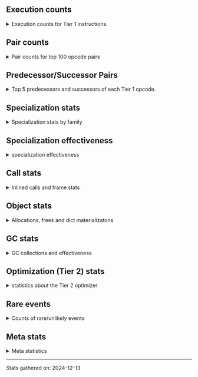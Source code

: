 ## Execution counts

<details>
<summary> Execution counts for Tier 1 instructions. </summary>


The "miss ratio" column shows the percentage of times the instruction
executed that it deoptimized. When this happens, the base unspecialized
instruction is not counted.

<table>
<thead>
<tr>
<th align="left">Name</th>
<th align="right">Base Count</th>
<th align="right">Head Count</th>
<th align="right">Change</th>
</tr>
</thead>
<tbody>
<tr>
<td align="left">POP_JUMP_IF_NONE</td>
<td align="right">2,190,140</td>
<td align="right">3,236,460</td>
<td align="right">47.8%</td>
</tr>
<tr>
<td align="left">CALL_ISINSTANCE</td>
<td align="right">3,670,260</td>
<td align="right">5,373,580</td>
<td align="right">46.4%</td>
</tr>
<tr>
<td align="left">LOAD_GLOBAL_BUILTIN</td>
<td align="right">3,670,560</td>
<td align="right">5,373,880</td>
<td align="right">46.4%</td>
</tr>
<tr>
<td align="left">JUMP_FORWARD</td>
<td align="right">1,334,580</td>
<td align="right">1,924,080</td>
<td align="right">44.2%</td>
</tr>
<tr>
<td align="left">POP_JUMP_IF_TRUE</td>
<td align="right">3,905,220</td>
<td align="right">5,608,460</td>
<td align="right">43.6%</td>
</tr>
<tr>
<td align="left">POP_JUMP_IF_NOT_NONE</td>
<td align="right">21,267,700</td>
<td align="right">25,465,620</td>
<td align="right">19.7%</td>
</tr>
<tr>
<td align="left">LOAD_GLOBAL_MODULE</td>
<td align="right">26,072,640</td>
<td align="right">29,887,960</td>
<td align="right">14.6%</td>
</tr>
<tr>
<td align="left">LOAD_CONST_IMMORTAL</td>
<td align="right">26,894,260</td>
<td align="right">30,593,320</td>
<td align="right">13.8%</td>
</tr>
<tr>
<td align="left">LOAD_FAST</td>
<td align="right">215,560,780</td>
<td align="right">244,493,860</td>
<td align="right">13.4%</td>
</tr>
<tr>
<td align="left">RESUME_CHECK</td>
<td align="right">39,620,220</td>
<td align="right">44,808,320</td>
<td align="right">13.1%</td>
</tr>
<tr>
<td align="left">STORE_ATTR_INSTANCE_VALUE</td>
<td align="right">48,516,180</td>
<td align="right">54,385,400</td>
<td align="right">12.1%</td>
</tr>
<tr>
<td align="left">GET_ITER</td>
<td align="right">558,780</td>
<td align="right">492,980</td>
<td align="right">-11.8%</td>
</tr>
<tr>
<td align="left">FOR_ITER_RANGE</td>
<td align="right">559,260</td>
<td align="right">493,460</td>
<td align="right">-11.8%</td>
</tr>
<tr>
<td align="left">STORE_SUBSCR_LIST_INT</td>
<td align="right">602,880</td>
<td align="right">542,120</td>
<td align="right">-10.1%</td>
</tr>
<tr>
<td align="left">STORE_FAST</td>
<td align="right">57,260,240</td>
<td align="right">62,410,180</td>
<td align="right">9.0%</td>
</tr>
<tr>
<td align="left">BINARY_OP_ADD_INT</td>
<td align="right">7,879,260</td>
<td align="right">8,575,440</td>
<td align="right">8.8%</td>
</tr>
<tr>
<td align="left">CALL_PY_EXACT_ARGS</td>
<td align="right">46,872,600</td>
<td align="right">50,936,360</td>
<td align="right">8.7%</td>
</tr>
<tr>
<td align="left">LOAD_ATTR_METHOD_WITH_VALUES</td>
<td align="right">47,137,440</td>
<td align="right">51,208,680</td>
<td align="right">8.6%</td>
</tr>
<tr>
<td align="left">SWAP</td>
<td align="right">8,836,380</td>
<td align="right">9,564,440</td>
<td align="right">8.2%</td>
</tr>
<tr>
<td align="left">LOAD_ATTR_INSTANCE_VALUE</td>
<td align="right">95,118,160</td>
<td align="right">102,417,760</td>
<td align="right">7.7%</td>
</tr>
<tr>
<td align="left">ENTER_EXECUTOR</td>
<td align="right">29,776,360</td>
<td align="right">27,605,480</td>
<td align="right">-7.3%</td>
</tr>
<tr>
<td align="left">POP_TOP</td>
<td align="right">12,245,780</td>
<td align="right">13,016,980</td>
<td align="right">6.3%</td>
</tr>
<tr>
<td align="left">BINARY_SUBSCR_LIST_INT</td>
<td align="right">8,944,460</td>
<td align="right">9,374,280</td>
<td align="right">4.8%</td>
</tr>
<tr>
<td align="left">COPY</td>
<td align="right">19,086,440</td>
<td align="right">19,981,380</td>
<td align="right">4.7%</td>
</tr>
<tr>
<td align="left">TO_BOOL_BOOL</td>
<td align="right">40,302,640</td>
<td align="right">42,174,000</td>
<td align="right">4.6%</td>
</tr>
<tr>
<td align="left">COMPARE_OP_INT</td>
<td align="right">13,800,680</td>
<td align="right">14,434,840</td>
<td align="right">4.6%</td>
</tr>
<tr>
<td align="left">LOAD_FAST_LOAD_FAST</td>
<td align="right">22,238,620</td>
<td align="right">23,184,680</td>
<td align="right">4.3%</td>
</tr>
<tr>
<td align="left">LOAD_SMALL_INT</td>
<td align="right">21,087,060</td>
<td align="right">21,651,640</td>
<td align="right">2.7%</td>
</tr>
<tr>
<td align="left">BINARY_OP_SUBTRACT_INT</td>
<td align="right">3,001,440</td>
<td align="right">2,940,680</td>
<td align="right">-2.0%</td>
</tr>
<tr>
<td align="left">POP_JUMP_IF_FALSE</td>
<td align="right">46,681,120</td>
<td align="right">47,483,520</td>
<td align="right">1.7%</td>
</tr>
<tr>
<td align="left">NOP</td>
<td align="right">2,288,940</td>
<td align="right">2,272,100</td>
<td align="right">-0.7%</td>
</tr>
<tr>
<td align="left">RETURN_VALUE</td>
<td align="right">82,416,100</td>
<td align="right">82,604,420</td>
<td align="right">0.2%</td>
</tr>
<tr>
<td align="left">JUMP_BACKWARD</td>
<td align="right">55,340</td>
<td align="right">55,260</td>
<td align="right">-0.1%</td>
</tr>
<tr>
<td align="left">UNARY_NOT</td>
<td align="right">3,517,040</td>
<td align="right">3,516,920</td>
<td align="right">-0.0%</td>
</tr>
<tr>
<td align="left">BINARY_OP</td>
<td align="right">6,001,080</td>
<td align="right">6,001,080</td>
<td align="right">0.0%</td>
</tr>
<tr>
<td align="left">LOAD_CONST</td>
<td align="right">1,200,360</td>
<td align="right">1,200,360</td>
<td align="right">0.0%</td>
</tr>
<tr>
<td align="left">EXIT_INIT_CHECK</td>
<td align="right">6,240</td>
<td align="right">6,240</td>
<td align="right">0.0%</td>
</tr>
<tr>
<td align="left">CALL_ALLOC_AND_ENTER_INIT</td>
<td align="right">6,240</td>
<td align="right">6,240</td>
<td align="right">0.0%</td>
</tr>
<tr>
<td align="left">BUILD_LIST</td>
<td align="right">1,920</td>
<td align="right">1,920</td>
<td align="right">0.0%</td>
</tr>
<tr>
<td align="left">LOAD_ATTR_CLASS</td>
<td align="right">1,440</td>
<td align="right">1,440</td>
<td align="right">0.0%</td>
</tr>
<tr>
<td align="left">EXTENDED_ARG</td>
<td align="right">720</td>
<td align="right">720</td>
<td align="right">0.0%</td>
</tr>
<tr>
<td align="left">PUSH_NULL</td>
<td align="right">600</td>
<td align="right">600</td>
<td align="right">0.0%</td>
</tr>
<tr>
<td align="left">CALL_NON_PY_GENERAL</td>
<td align="right">540</td>
<td align="right">540</td>
<td align="right">0.0%</td>
</tr>
<tr>
<td align="left">CALL_BUILTIN_CLASS</td>
<td align="right">300</td>
<td align="right">300</td>
<td align="right">0.0%</td>
</tr>
<tr>
<td align="left">LOAD_ATTR</td>
<td align="right">280</td>
<td align="right">280</td>
<td align="right">0.0%</td>
</tr>
<tr>
<td align="left">CALL</td>
<td align="right">260</td>
<td align="right">260</td>
<td align="right">0.0%</td>
</tr>
<tr>
<td align="left">INTERPRETER_EXIT</td>
<td align="right">240</td>
<td align="right">240</td>
<td align="right">0.0%</td>
</tr>
<tr>
<td align="left">LOAD_ATTR_MODULE</td>
<td align="right">180</td>
<td align="right">180</td>
<td align="right">0.0%</td>
</tr>
<tr>
<td align="left">BUILD_TUPLE</td>
<td align="right">120</td>
<td align="right">120</td>
<td align="right">0.0%</td>
</tr>
<tr>
<td align="left">LOAD_ATTR_METHOD_NO_DICT</td>
<td align="right">120</td>
<td align="right">120</td>
<td align="right">0.0%</td>
</tr>
<tr>
<td align="left">TO_BOOL</td>
<td align="right">100</td>
<td align="right">100</td>
<td align="right">0.0%</td>
</tr>
<tr>
<td align="left">LOAD_GLOBAL</td>
<td align="right">100</td>
<td align="right">100</td>
<td align="right">0.0%</td>
</tr>
<tr>
<td align="left">MAKE_FUNCTION</td>
<td align="right">60</td>
<td align="right">60</td>
<td align="right">0.0%</td>
</tr>
<tr>
<td align="left">CALL_FUNCTION_EX</td>
<td align="right">60</td>
<td align="right">60</td>
<td align="right">0.0%</td>
</tr>
<tr>
<td align="left">COPY_FREE_VARS</td>
<td align="right">60</td>
<td align="right">60</td>
<td align="right">0.0%</td>
</tr>
<tr>
<td align="left">FOR_ITER</td>
<td align="right">60</td>
<td align="right">60</td>
<td align="right">0.0%</td>
</tr>
<tr>
<td align="left">IS_OP</td>
<td align="right">60</td>
<td align="right">60</td>
<td align="right">0.0%</td>
</tr>
<tr>
<td align="left">LOAD_DEREF</td>
<td align="right">60</td>
<td align="right">60</td>
<td align="right">0.0%</td>
</tr>
<tr>
<td align="left">MAKE_CELL</td>
<td align="right">60</td>
<td align="right">60</td>
<td align="right">0.0%</td>
</tr>
<tr>
<td align="left">SET_FUNCTION_ATTRIBUTE</td>
<td align="right">60</td>
<td align="right">60</td>
<td align="right">0.0%</td>
</tr>
<tr>
<td align="left">STORE_DEREF</td>
<td align="right">60</td>
<td align="right">60</td>
<td align="right">0.0%</td>
</tr>
<tr>
<td align="left">STORE_FAST_STORE_FAST</td>
<td align="right">60</td>
<td align="right">60</td>
<td align="right">0.0%</td>
</tr>
<tr>
<td align="left">BINARY_OP_SUBTRACT_FLOAT</td>
<td align="right">60</td>
<td align="right">60</td>
<td align="right">0.0%</td>
</tr>
<tr>
<td align="left">BINARY_SUBSCR_TUPLE_INT</td>
<td align="right">60</td>
<td align="right">60</td>
<td align="right">0.0%</td>
</tr>
<tr>
<td align="left">CALL_METHOD_DESCRIPTOR_NOARGS</td>
<td align="right">60</td>
<td align="right">60</td>
<td align="right">0.0%</td>
</tr>
<tr>
<td align="left">CALL_METHOD_DESCRIPTOR_O</td>
<td align="right">60</td>
<td align="right">60</td>
<td align="right">0.0%</td>
</tr>
<tr>
<td align="left">CALL_PY_GENERAL</td>
<td align="right">60</td>
<td align="right">60</td>
<td align="right">0.0%</td>
</tr>
<tr>
<td align="left">UNPACK_SEQUENCE_TWO_TUPLE</td>
<td align="right">60</td>
<td align="right">60</td>
<td align="right">0.0%</td>
</tr>
<tr>
<td align="left">BINARY_SUBSCR</td>
<td align="right">20</td>
<td align="right">20</td>
<td align="right">0.0%</td>
</tr>
<tr>
<td align="left">COMPARE_OP</td>
<td align="right">20</td>
<td align="right">20</td>
<td align="right">0.0%</td>
</tr>
<tr>
<td align="left">UNPACK_SEQUENCE</td>
<td align="right">20</td>
<td align="right">20</td>
<td align="right">0.0%</td>
</tr>
</tbody>
</table>


</details>

## Pair counts

<details>
<summary> Pair counts for top 100 opcode pairs </summary>


Pairs of specialized operations that deoptimize and are then followed by
the corresponding unspecialized instruction are not counted as pairs.

Not included in comparative output.


</details>

## Predecessor/Successor Pairs

<details>
<summary> Top 5 predecessors and successors of each Tier 1 opcode. </summary>


This does not include the unspecialized instructions that occur after a
specialized instruction deoptimizes.

Not included in comparative output.


</details>

## Specialization stats

<details>
<summary> Specialization stats by family </summary>

### BINARY_OP

<details>
<summary> specialization stats for BINARY_OP family </summary>

<table>
<thead>
<tr>
<th align="left">Kind</th>
<th align="right">Base Count</th>
<th align="right">Base Ratio</th>
<th align="right">Head Count</th>
<th align="right">Head Ratio</th>
<th align="right">Change</th>
</tr>
</thead>
<tbody>
<tr>
<td align="left">
deferred
<details>
<summary>ⓘ</summary>

Lists the number of "deferred" (i.e. not specialized) instructions executed.
</details>
</td>
<td align="right">5,999,520</td>
<td align="right">23.9%</td>
<td align="right">5,999,520</td>
<td align="right">23.9%</td>
<td align="right">0.0%</td>
</tr>
<tr>
<td align="left">
hit
<details>
<summary>ⓘ</summary>

Specialized instructions that complete.
</details>
</td>
<td align="right">19,144,140</td>
<td align="right">76.1%</td>
<td align="right">19,144,140</td>
<td align="right">76.1%</td>
<td align="right">0.0%</td>
</tr>
</tbody>
</table>

<table>
<thead>
<tr>
<th align="left">Success</th>
<th align="right">Base Count</th>
<th align="right">Base Ratio</th>
<th align="right">Head Count</th>
<th align="right">Head Ratio</th>
<th align="right">Change</th>
</tr>
</thead>
<tbody>
<tr>
<td align="left">Success</td>
<td align="right">20</td>
<td align="right">1.3%</td>
<td align="right">20</td>
<td align="right">1.3%</td>
<td align="right">0.0%</td>
</tr>
<tr>
<td align="left">Failure</td>
<td align="right">1,540</td>
<td align="right">98.7%</td>
<td align="right">1,540</td>
<td align="right">98.7%</td>
<td align="right">0.0%</td>
</tr>
</tbody>
</table>

<table>
<thead>
<tr>
<th align="left">Failure kind</th>
<th align="right">Base Count</th>
<th align="right">Base Ratio</th>
<th align="right">Head Count</th>
<th align="right">Head Ratio</th>
<th align="right">Change</th>
</tr>
</thead>
<tbody>
<tr>
<td align="left">and int</td>
<td align="right">600</td>
<td align="right">39.0%</td>
<td align="right">600</td>
<td align="right">39.0%</td>
<td align="right">0.0%</td>
</tr>
<tr>
<td align="left">floor divide</td>
<td align="right">600</td>
<td align="right">39.0%</td>
<td align="right">600</td>
<td align="right">39.0%</td>
<td align="right">0.0%</td>
</tr>
<tr>
<td align="left">xor</td>
<td align="right">300</td>
<td align="right">19.5%</td>
<td align="right">300</td>
<td align="right">19.5%</td>
<td align="right">0.0%</td>
</tr>
<tr>
<td align="left">multiply different types</td>
<td align="right">40</td>
<td align="right">2.6%</td>
<td align="right">40</td>
<td align="right">2.6%</td>
<td align="right">0.0%</td>
</tr>
</tbody>
</table>


</details>

### BINARY_SUBSCR

<details>
<summary> specialization stats for BINARY_SUBSCR family </summary>

<table>
<thead>
<tr>
<th align="left">Kind</th>
<th align="right">Base Count</th>
<th align="right">Base Ratio</th>
<th align="right">Head Count</th>
<th align="right">Head Ratio</th>
<th align="right">Change</th>
</tr>
</thead>
<tbody>
<tr>
<td align="left">
hit
<details>
<summary>ⓘ</summary>

Specialized instructions that complete.
</details>
</td>
<td align="right">10,210,860</td>
<td align="right">100.0%</td>
<td align="right">10,210,860</td>
<td align="right">100.0%</td>
<td align="right">0.0%</td>
</tr>
</tbody>
</table>

<table>
<thead>
<tr>
<th align="left">Success</th>
<th align="right">Base Count</th>
<th align="right">Base Ratio</th>
<th align="right">Head Count</th>
<th align="right">Head Ratio</th>
<th align="right">Change</th>
</tr>
</thead>
<tbody>
<tr>
<td align="left">Success</td>
<td align="right">20</td>
<td align="right">100.0%</td>
<td align="right">20</td>
<td align="right">100.0%</td>
<td align="right">0.0%</td>
</tr>
<tr>
<td align="left">Failure</td>
<td align="right">0</td>
<td align="right">0.0%</td>
<td align="right">0</td>
<td align="right">0.0%</td>
<td align="right"></td>
</tr>
</tbody>
</table>


</details>

### CALL

<details>
<summary> specialization stats for CALL family </summary>

<table>
<thead>
<tr>
<th align="left">Kind</th>
<th align="right">Base Count</th>
<th align="right">Base Ratio</th>
<th align="right">Head Count</th>
<th align="right">Head Ratio</th>
<th align="right">Change</th>
</tr>
</thead>
<tbody>
<tr>
<td align="left">
miss
<details>
<summary>ⓘ</summary>

Specialized instructions that deopt.
</details>
</td>
<td align="right">7,506,460</td>
<td align="right">5.7%</td>
<td align="right">7,790,480</td>
<td align="right">5.9%</td>
<td align="right">3.8%</td>
</tr>
<tr>
<td align="left">
hit
<details>
<summary>ⓘ</summary>

Specialized instructions that complete.
</details>
</td>
<td align="right">123,951,820</td>
<td align="right">94.3%</td>
<td align="right">123,673,160</td>
<td align="right">94.1%</td>
<td align="right">-0.2%</td>
</tr>
</tbody>
</table>

<table>
<thead>
<tr>
<th align="left">Success</th>
<th align="right">Base Count</th>
<th align="right">Base Ratio</th>
<th align="right">Head Count</th>
<th align="right">Head Ratio</th>
<th align="right">Change</th>
</tr>
</thead>
<tbody>
<tr>
<td align="left">Success</td>
<td align="right">141,880</td>
<td align="right">100.0%</td>
<td align="right">147,240</td>
<td align="right">100.0%</td>
<td align="right">3.8%</td>
</tr>
<tr>
<td align="left">Failure</td>
<td align="right">0</td>
<td align="right">0.0%</td>
<td align="right">0</td>
<td align="right">0.0%</td>
<td align="right"></td>
</tr>
</tbody>
</table>


</details>

### COMPARE_OP

<details>
<summary> specialization stats for COMPARE_OP family </summary>

<table>
<thead>
<tr>
<th align="left">Kind</th>
<th align="right">Base Count</th>
<th align="right">Base Ratio</th>
<th align="right">Head Count</th>
<th align="right">Head Ratio</th>
<th align="right">Change</th>
</tr>
</thead>
<tbody>
<tr>
<td align="left">
hit
<details>
<summary>ⓘ</summary>

Specialized instructions that complete.
</details>
</td>
<td align="right">21,199,500</td>
<td align="right">100.0%</td>
<td align="right">21,199,500</td>
<td align="right">100.0%</td>
<td align="right">0.0%</td>
</tr>
</tbody>
</table>

<table>
<thead>
<tr>
<th align="left">Success</th>
<th align="right">Base Count</th>
<th align="right">Base Ratio</th>
<th align="right">Head Count</th>
<th align="right">Head Ratio</th>
<th align="right">Change</th>
</tr>
</thead>
<tbody>
<tr>
<td align="left">Success</td>
<td align="right">20</td>
<td align="right">100.0%</td>
<td align="right">20</td>
<td align="right">100.0%</td>
<td align="right">0.0%</td>
</tr>
<tr>
<td align="left">Failure</td>
<td align="right">0</td>
<td align="right">0.0%</td>
<td align="right">0</td>
<td align="right">0.0%</td>
<td align="right"></td>
</tr>
</tbody>
</table>


</details>

### FOR_ITER

<details>
<summary> specialization stats for FOR_ITER family </summary>

<table>
<thead>
<tr>
<th align="left">Kind</th>
<th align="right">Base Count</th>
<th align="right">Base Ratio</th>
<th align="right">Head Count</th>
<th align="right">Head Ratio</th>
<th align="right">Change</th>
</tr>
</thead>
<tbody>
<tr>
<td align="left">
hit
<details>
<summary>ⓘ</summary>

Specialized instructions that complete.
</details>
</td>
<td align="right">559,260</td>
<td align="right">100.0%</td>
<td align="right">493,460</td>
<td align="right">100.0%</td>
<td align="right">-11.8%</td>
</tr>
<tr>
<td align="left">
deferred
<details>
<summary>ⓘ</summary>

Lists the number of "deferred" (i.e. not specialized) instructions executed.
</details>
</td>
<td align="right">60</td>
<td align="right">0.0%</td>
<td align="right">60</td>
<td align="right">0.0%</td>
<td align="right">0.0%</td>
</tr>
</tbody>
</table>


</details>

### LOAD_ATTR

<details>
<summary> specialization stats for LOAD_ATTR family </summary>

<table>
<thead>
<tr>
<th align="left">Kind</th>
<th align="right">Base Count</th>
<th align="right">Base Ratio</th>
<th align="right">Head Count</th>
<th align="right">Head Ratio</th>
<th align="right">Change</th>
</tr>
</thead>
<tbody>
<tr>
<td align="left">
miss
<details>
<summary>ⓘ</summary>

Specialized instructions that deopt.
</details>
</td>
<td align="right">43,631,060</td>
<td align="right">12.4%</td>
<td align="right">45,663,820</td>
<td align="right">13.1%</td>
<td align="right">4.7%</td>
</tr>
<tr>
<td align="left">
hit
<details>
<summary>ⓘ</summary>

Specialized instructions that complete.
</details>
</td>
<td align="right">308,175,140</td>
<td align="right">87.6%</td>
<td align="right">302,175,280</td>
<td align="right">86.9%</td>
<td align="right">-1.9%</td>
</tr>
<tr>
<td align="left">
deferred
<details>
<summary>ⓘ</summary>

Lists the number of "deferred" (i.e. not specialized) instructions executed.
</details>
</td>
<td align="right">60</td>
<td align="right">0.0%</td>
<td align="right">60</td>
<td align="right">0.0%</td>
<td align="right">0.0%</td>
</tr>
</tbody>
</table>

<table>
<thead>
<tr>
<th align="left">Success</th>
<th align="right">Base Count</th>
<th align="right">Base Ratio</th>
<th align="right">Head Count</th>
<th align="right">Head Ratio</th>
<th align="right">Change</th>
</tr>
</thead>
<tbody>
<tr>
<td align="left">Success</td>
<td align="right">823,440</td>
<td align="right">100.0%</td>
<td align="right">861,780</td>
<td align="right">100.0%</td>
<td align="right">4.7%</td>
</tr>
<tr>
<td align="left">Failure</td>
<td align="right">20</td>
<td align="right">0.0%</td>
<td align="right">20</td>
<td align="right">0.0%</td>
<td align="right">0.0%</td>
</tr>
</tbody>
</table>


</details>

### LOAD_GLOBAL

<details>
<summary> specialization stats for LOAD_GLOBAL family </summary>

<table>
<thead>
<tr>
<th align="left">Kind</th>
<th align="right">Base Count</th>
<th align="right">Base Ratio</th>
<th align="right">Head Count</th>
<th align="right">Head Ratio</th>
<th align="right">Change</th>
</tr>
</thead>
<tbody>
<tr>
<td align="left">
hit
<details>
<summary>ⓘ</summary>

Specialized instructions that complete.
</details>
</td>
<td align="right">29,743,200</td>
<td align="right">100.0%</td>
<td align="right">35,261,840</td>
<td align="right">100.0%</td>
<td align="right">18.6%</td>
</tr>
</tbody>
</table>

<table>
<thead>
<tr>
<th align="left">Success</th>
<th align="right">Base Count</th>
<th align="right">Base Ratio</th>
<th align="right">Head Count</th>
<th align="right">Head Ratio</th>
<th align="right">Change</th>
</tr>
</thead>
<tbody>
<tr>
<td align="left">Success</td>
<td align="right">100</td>
<td align="right">100.0%</td>
<td align="right">100</td>
<td align="right">100.0%</td>
<td align="right">0.0%</td>
</tr>
<tr>
<td align="left">Failure</td>
<td align="right">0</td>
<td align="right">0.0%</td>
<td align="right">0</td>
<td align="right">0.0%</td>
<td align="right"></td>
</tr>
</tbody>
</table>


</details>

### STORE_ATTR

<details>
<summary> specialization stats for STORE_ATTR family </summary>

<table>
<thead>
<tr>
<th align="left">Kind</th>
<th align="right">Base Count</th>
<th align="right">Base Ratio</th>
<th align="right">Head Count</th>
<th align="right">Head Ratio</th>
<th align="right">Change</th>
</tr>
</thead>
<tbody>
<tr>
<td align="left">
miss
<details>
<summary>ⓘ</summary>

Specialized instructions that deopt.
</details>
</td>
<td align="right">3,777,120</td>
<td align="right">4.2%</td>
<td align="right">4,623,620</td>
<td align="right">5.2%</td>
<td align="right">22.4%</td>
</tr>
<tr>
<td align="left">
hit
<details>
<summary>ⓘ</summary>

Specialized instructions that complete.
</details>
</td>
<td align="right">85,470,300</td>
<td align="right">95.8%</td>
<td align="right">84,639,740</td>
<td align="right">94.8%</td>
<td align="right">-1.0%</td>
</tr>
</tbody>
</table>

<table>
<thead>
<tr>
<th align="left">Success</th>
<th align="right">Base Count</th>
<th align="right">Base Ratio</th>
<th align="right">Head Count</th>
<th align="right">Head Ratio</th>
<th align="right">Change</th>
</tr>
</thead>
<tbody>
<tr>
<td align="left">Success</td>
<td align="right">71,340</td>
<td align="right">100.0%</td>
<td align="right">87,280</td>
<td align="right">100.0%</td>
<td align="right">22.3%</td>
</tr>
<tr>
<td align="left">Failure</td>
<td align="right">0</td>
<td align="right">0.0%</td>
<td align="right">0</td>
<td align="right">0.0%</td>
<td align="right"></td>
</tr>
</tbody>
</table>


</details>

### STORE_SUBSCR

<details>
<summary> specialization stats for STORE_SUBSCR family </summary>

<table>
<thead>
<tr>
<th align="left">Kind</th>
<th align="right">Base Count</th>
<th align="right">Base Ratio</th>
<th align="right">Head Count</th>
<th align="right">Head Ratio</th>
<th align="right">Change</th>
</tr>
</thead>
<tbody>
<tr>
<td align="left">
hit
<details>
<summary>ⓘ</summary>

Specialized instructions that complete.
</details>
</td>
<td align="right">2,235,360</td>
<td align="right">100.0%</td>
<td align="right">2,235,360</td>
<td align="right">100.0%</td>
<td align="right">0.0%</td>
</tr>
</tbody>
</table>


</details>

### TO_BOOL

<details>
<summary> specialization stats for TO_BOOL family </summary>

<table>
<thead>
<tr>
<th align="left">Kind</th>
<th align="right">Base Count</th>
<th align="right">Base Ratio</th>
<th align="right">Head Count</th>
<th align="right">Head Ratio</th>
<th align="right">Change</th>
</tr>
</thead>
<tbody>
<tr>
<td align="left">
hit
<details>
<summary>ⓘ</summary>

Specialized instructions that complete.
</details>
</td>
<td align="right">159,574,740</td>
<td align="right">100.0%</td>
<td align="right">159,967,380</td>
<td align="right">100.0%</td>
<td align="right">0.2%</td>
</tr>
<tr>
<td align="left">
deferred
<details>
<summary>ⓘ</summary>

Lists the number of "deferred" (i.e. not specialized) instructions executed.
</details>
</td>
<td align="right">60</td>
<td align="right">0.0%</td>
<td align="right">60</td>
<td align="right">0.0%</td>
<td align="right">0.0%</td>
</tr>
</tbody>
</table>

<table>
<thead>
<tr>
<th align="left">Success</th>
<th align="right">Base Count</th>
<th align="right">Base Ratio</th>
<th align="right">Head Count</th>
<th align="right">Head Ratio</th>
<th align="right">Change</th>
</tr>
</thead>
<tbody>
<tr>
<td align="left">Success</td>
<td align="right">20</td>
<td align="right">50.0%</td>
<td align="right">20</td>
<td align="right">50.0%</td>
<td align="right">0.0%</td>
</tr>
<tr>
<td align="left">Failure</td>
<td align="right">20</td>
<td align="right">50.0%</td>
<td align="right">20</td>
<td align="right">50.0%</td>
<td align="right">0.0%</td>
</tr>
</tbody>
</table>

<table>
<thead>
<tr>
<th align="left">Failure kind</th>
<th align="right">Base Count</th>
<th align="right">Base Ratio</th>
<th align="right">Head Count</th>
<th align="right">Head Ratio</th>
<th align="right">Change</th>
</tr>
</thead>
<tbody>
<tr>
<td align="left">sequence</td>
<td align="right">20</td>
<td align="right">100.0%</td>
<td align="right">20</td>
<td align="right">100.0%</td>
<td align="right">0.0%</td>
</tr>
</tbody>
</table>


</details>

### UNPACK_SEQUENCE

<details>
<summary> specialization stats for UNPACK_SEQUENCE family </summary>

<table>
<thead>
<tr>
<th align="left">Kind</th>
<th align="right">Base Count</th>
<th align="right">Base Ratio</th>
<th align="right">Head Count</th>
<th align="right">Head Ratio</th>
<th align="right">Change</th>
</tr>
</thead>
<tbody>
<tr>
<td align="left">
hit
<details>
<summary>ⓘ</summary>

Specialized instructions that complete.
</details>
</td>
<td align="right">60</td>
<td align="right">75.0%</td>
<td align="right">60</td>
<td align="right">75.0%</td>
<td align="right">0.0%</td>
</tr>
</tbody>
</table>

<table>
<thead>
<tr>
<th align="left">Success</th>
<th align="right">Base Count</th>
<th align="right">Base Ratio</th>
<th align="right">Head Count</th>
<th align="right">Head Ratio</th>
<th align="right">Change</th>
</tr>
</thead>
<tbody>
<tr>
<td align="left">Success</td>
<td align="right">20</td>
<td align="right">100.0%</td>
<td align="right">20</td>
<td align="right">100.0%</td>
<td align="right">0.0%</td>
</tr>
<tr>
<td align="left">Failure</td>
<td align="right">0</td>
<td align="right">0.0%</td>
<td align="right">0</td>
<td align="right">0.0%</td>
<td align="right"></td>
</tr>
</tbody>
</table>


</details>


</details>

## Specialization effectiveness

<details>
<summary> specialization effectiveness </summary>


All entries are execution counts. Should add up to the total number of
Tier 1 instructions executed.

<table>
<thead>
<tr>
<th align="left">Instructions</th>
<th align="right">Base Count</th>
<th align="right">Base Ratio</th>
<th align="right">Head Count</th>
<th align="right">Head Ratio</th>
<th align="right">Change</th>
</tr>
</thead>
<tbody>
<tr>
<td align="left">
Specialized hits
<details>
<summary>ⓘ</summary>

Specialized instructions, e.g. `LOAD_ATTR_MODULE` that complete.
</details>
</td>
<td align="right">357,756,800</td>
<td align="right">36.9%</td>
<td align="right">395,450,740</td>
<td align="right">37.5%</td>
<td align="right">10.5%</td>
</tr>
<tr>
<td align="left">
Basic
<details>
<summary>ⓘ</summary>

Instructions that are not and cannot be specialized, e.g. `LOAD_FAST`.
</details>
</td>
<td align="right">551,517,360</td>
<td align="right">56.8%</td>
<td align="right">595,779,200</td>
<td align="right">56.5%</td>
<td align="right">8.0%</td>
</tr>
<tr>
<td align="left">
Specialized misses
<details>
<summary>ⓘ</summary>

Specialized instructions, e.g. `LOAD_ATTR_MODULE` that deopt.
</details>
</td>
<td align="right">54,915,320</td>
<td align="right">5.7%</td>
<td align="right">58,078,520</td>
<td align="right">5.5%</td>
<td align="right">5.8%</td>
</tr>
<tr>
<td align="left">
Not specialized
<details>
<summary>ⓘ</summary>

Instructions that could be specialized but aren't, e.g. `LOAD_ATTR`, `BINARY_SLICE`.
</details>
</td>
<td align="right">6,001,940</td>
<td align="right">0.6%</td>
<td align="right">6,001,940</td>
<td align="right">0.6%</td>
<td align="right">0.0%</td>
</tr>
</tbody>
</table>

### Deferred by instruction

<details>
<summary> Breakdown of deferred (not specialized) instruction counts by family </summary>

<table>
<thead>
<tr>
<th align="left">Name</th>
<th align="right">Base Count</th>
<th align="right">Base Ratio</th>
<th align="right">Head Count</th>
<th align="right">Head Ratio</th>
<th align="right">Change</th>
</tr>
</thead>
<tbody>
<tr>
<td align="left">BINARY_OP</td>
<td align="right">5,999,520</td>
<td align="right">100.0%</td>
<td align="right">5,999,520</td>
<td align="right">100.0%</td>
<td align="right">0.0%</td>
</tr>
<tr>
<td align="left">TO_BOOL</td>
<td align="right">60</td>
<td align="right">0.0%</td>
<td align="right">60</td>
<td align="right">0.0%</td>
<td align="right">0.0%</td>
</tr>
<tr>
<td align="left">FOR_ITER</td>
<td align="right">60</td>
<td align="right">0.0%</td>
<td align="right">60</td>
<td align="right">0.0%</td>
<td align="right">0.0%</td>
</tr>
<tr>
<td align="left">LOAD_ATTR</td>
<td align="right">60</td>
<td align="right">0.0%</td>
<td align="right">60</td>
<td align="right">0.0%</td>
<td align="right">0.0%</td>
</tr>
<tr>
<td align="left">BINARY_SLICE</td>
<td align="right">0</td>
<td align="right">0.0%</td>
<td align="right">0</td>
<td align="right">0.0%</td>
<td align="right"></td>
</tr>
<tr>
<td align="left">STORE_SLICE</td>
<td align="right">0</td>
<td align="right">0.0%</td>
<td align="right">0</td>
<td align="right">0.0%</td>
<td align="right"></td>
</tr>
<tr>
<td align="left">CACHE</td>
<td align="right">0</td>
<td align="right">0.0%</td>
<td align="right">0</td>
<td align="right">0.0%</td>
<td align="right"></td>
</tr>
<tr>
<td align="left">BINARY_SUBSCR</td>
<td align="right">0</td>
<td align="right">0.0%</td>
<td align="right">0</td>
<td align="right">0.0%</td>
<td align="right"></td>
</tr>
<tr>
<td align="left">EXIT_INIT_CHECK</td>
<td align="right">0</td>
<td align="right">0.0%</td>
<td align="right">0</td>
<td align="right">0.0%</td>
<td align="right"></td>
</tr>
<tr>
<td align="left">GET_ITER</td>
<td align="right">0</td>
<td align="right">0.0%</td>
<td align="right">0</td>
<td align="right">0.0%</td>
<td align="right"></td>
</tr>
</tbody>
</table>


</details>

### Misses by instruction

<details>
<summary> Breakdown of misses (specialized deopts) instruction counts by family </summary>

<table>
<thead>
<tr>
<th align="left">Name</th>
<th align="right">Base Count</th>
<th align="right">Base Ratio</th>
<th align="right">Head Count</th>
<th align="right">Head Ratio</th>
<th align="right">Change</th>
</tr>
</thead>
<tbody>
<tr>
<td align="left">STORE_ATTR_INSTANCE_VALUE</td>
<td align="right">3,777,120</td>
<td align="right">6.9%</td>
<td align="right">4,623,620</td>
<td align="right">8.0%</td>
<td align="right">22.4%</td>
</tr>
<tr>
<td align="left">RESUME</td>
<td align="right">680</td>
<td align="right">0.0%</td>
<td align="right">600</td>
<td align="right">0.0%</td>
<td align="right">-11.8%</td>
</tr>
<tr>
<td align="left">RESUME_CHECK</td>
<td align="right">680</td>
<td align="right">0.0%</td>
<td align="right">600</td>
<td align="right">0.0%</td>
<td align="right">-11.8%</td>
</tr>
<tr>
<td align="left">LOAD_ATTR_INSTANCE_VALUE</td>
<td align="right">21,994,100</td>
<td align="right">40.1%</td>
<td align="right">23,345,440</td>
<td align="right">40.2%</td>
<td align="right">6.1%</td>
</tr>
<tr>
<td align="left">CALL_PY_EXACT_ARGS</td>
<td align="right">7,506,460</td>
<td align="right">13.7%</td>
<td align="right">7,790,480</td>
<td align="right">13.4%</td>
<td align="right">3.8%</td>
</tr>
<tr>
<td align="left">LOAD_ATTR_METHOD_WITH_VALUES</td>
<td align="right">21,636,960</td>
<td align="right">39.4%</td>
<td align="right">22,318,380</td>
<td align="right">38.4%</td>
<td align="right">3.1%</td>
</tr>
<tr>
<td align="left">CACHE</td>
<td align="right">0</td>
<td align="right">0.0%</td>
<td align="right">0</td>
<td align="right">0.0%</td>
<td align="right"></td>
</tr>
<tr>
<td align="left">EXIT_INIT_CHECK</td>
<td align="right">0</td>
<td align="right">0.0%</td>
<td align="right">0</td>
<td align="right">0.0%</td>
<td align="right"></td>
</tr>
<tr>
<td align="left">GET_ITER</td>
<td align="right">0</td>
<td align="right">0.0%</td>
<td align="right">0</td>
<td align="right">0.0%</td>
<td align="right"></td>
</tr>
<tr>
<td align="left">INTERPRETER_EXIT</td>
<td align="right">0</td>
<td align="right">0.0%</td>
<td align="right">0</td>
<td align="right">0.0%</td>
<td align="right"></td>
</tr>
</tbody>
</table>


</details>


</details>

## Call stats

<details>
<summary> Inlined calls and frame stats </summary>


This shows what fraction of calls to Python functions are inlined (i.e.
not having a call at the C level) and for those that are not, where the
call comes from.  The various categories overlap.

Also includes the count of frame objects created.

<table>
<thead>
<tr>
<th align="left"></th>
<th align="right">Base Count</th>
<th align="right">Base Ratio</th>
<th align="right">Head Count</th>
<th align="right">Head Ratio</th>
<th align="right">Change</th>
</tr>
</thead>
<tbody>
<tr>
<td align="left">Calls to PyEval_EvalDefault</td>
<td align="right">300</td>
<td align="right">0.0%</td>
<td align="right">300</td>
<td align="right">0.0%</td>
<td align="right">0.0%</td>
</tr>
<tr>
<td align="left">Calls to Python functions inlined</td>
<td align="right">115,526,700</td>
<td align="right">100.0%</td>
<td align="right">115,526,700</td>
<td align="right">100.0%</td>
<td align="right">0.0%</td>
</tr>
<tr>
<td align="left">Calls via PyEval_EvalFrame (total)</td>
<td align="right">300</td>
<td align="right">0.0%</td>
<td align="right">300</td>
<td align="right">0.0%</td>
<td align="right">0.0%</td>
</tr>
<tr>
<td align="left">Calls via PyEval_EvalFrame (vector)</td>
<td align="right">300</td>
<td align="right">0.0%</td>
<td align="right">300</td>
<td align="right">0.0%</td>
<td align="right">0.0%</td>
</tr>
<tr>
<td align="left">Calls via PyEval_EvalFrame (generator)</td>
<td align="right">0</td>
<td align="right">0.0%</td>
<td align="right">0</td>
<td align="right">0.0%</td>
<td align="right"></td>
</tr>
<tr>
<td align="left">Calls via PyEval_EvalFrame (legacy)</td>
<td align="right">0</td>
<td align="right">0.0%</td>
<td align="right">0</td>
<td align="right">0.0%</td>
<td align="right"></td>
</tr>
<tr>
<td align="left">Calls via PyEval_EvalFrame (function vectorcall)</td>
<td align="right">300</td>
<td align="right">0.0%</td>
<td align="right">300</td>
<td align="right">0.0%</td>
<td align="right">0.0%</td>
</tr>
<tr>
<td align="left">Calls via PyEval_EvalFrame (build class)</td>
<td align="right">0</td>
<td align="right">0.0%</td>
<td align="right">0</td>
<td align="right">0.0%</td>
<td align="right"></td>
</tr>
<tr>
<td align="left">Calls via PyEval_EvalFrame (slot)</td>
<td align="right">0</td>
<td align="right">0.0%</td>
<td align="right">0</td>
<td align="right">0.0%</td>
<td align="right"></td>
</tr>
<tr>
<td align="left">Calls via PyEval_EvalFrame (function ex)</td>
<td align="right">0</td>
<td align="right">0.0%</td>
<td align="right">0</td>
<td align="right">0.0%</td>
<td align="right"></td>
</tr>
<tr>
<td align="left">Calls via PyEval_EvalFrame (api)</td>
<td align="right">0</td>
<td align="right">0.0%</td>
<td align="right">0</td>
<td align="right">0.0%</td>
<td align="right"></td>
</tr>
<tr>
<td align="left">Calls via PyEval_EvalFrame (method)</td>
<td align="right">0</td>
<td align="right">0.0%</td>
<td align="right">0</td>
<td align="right">0.0%</td>
<td align="right"></td>
</tr>
<tr>
<td align="left">Frame objects created</td>
<td align="right">0</td>
<td align="right">0.0%</td>
<td align="right">0</td>
<td align="right">0.0%</td>
<td align="right"></td>
</tr>
<tr>
<td align="left">Frames pushed</td>
<td align="right">115,533,240</td>
<td align="right">100.0%</td>
<td align="right">115,533,240</td>
<td align="right">100.0%</td>
<td align="right">0.0%</td>
</tr>
</tbody>
</table>


</details>

## Object stats

<details>
<summary> Allocations, frees and dict materializatons </summary>


Below, "allocations" means "allocations that are not from a freelist".
Total allocations = "Allocations from freelist" + "Allocations".

"Inline values" is the number of values arrays inlined into objects.

The cache hit/miss numbers are for the MRO cache, split into dunder and
other names.

<table>
<thead>
<tr>
<th align="left"></th>
<th align="right">Base Count</th>
<th align="right">Base Ratio</th>
<th align="right">Head Count</th>
<th align="right">Head Ratio</th>
<th align="right">Change</th>
</tr>
</thead>
<tbody>
<tr>
<td align="left">Method cache collisions</td>
<td align="right">1,887,332</td>
<td align="right"></td>
<td align="right">862,715</td>
<td align="right"></td>
<td align="right">-54.3%</td>
</tr>
<tr>
<td align="left">Method cache misses</td>
<td align="right">1,887,342</td>
<td align="right"></td>
<td align="right">862,723</td>
<td align="right"></td>
<td align="right">-54.3%</td>
</tr>
<tr>
<td align="left">Allocations over 4 kbytes</td>
<td align="right">80</td>
<td align="right">0.0%</td>
<td align="right">60</td>
<td align="right">0.0%</td>
<td align="right">-25.0%</td>
</tr>
<tr>
<td align="left">Method cache hits</td>
<td align="right">50,797,638</td>
<td align="right"></td>
<td align="right">58,706,957</td>
<td align="right"></td>
<td align="right">15.6%</td>
</tr>
<tr>
<td align="left">Interpreter mortal increfs</td>
<td align="right">410,783,140</td>
<td align="right">28.3%</td>
<td align="right">453,517,020</td>
<td align="right">31.2%</td>
<td align="right">10.4%</td>
</tr>
<tr>
<td align="left">Interpreter immortal increfs</td>
<td align="right">83,389,360</td>
<td align="right">5.7%</td>
<td align="right">89,549,820</td>
<td align="right">6.2%</td>
<td align="right">7.4%</td>
</tr>
<tr>
<td align="left">Mortal increfs</td>
<td align="right">706,553,542</td>
<td align="right">48.6%</td>
<td align="right">658,379,103</td>
<td align="right">45.2%</td>
<td align="right">-6.8%</td>
</tr>
<tr>
<td align="left">Mortal decrefs</td>
<td align="right">419,636,059</td>
<td align="right">29.1%</td>
<td align="right">391,651,684</td>
<td align="right">27.2%</td>
<td align="right">-6.7%</td>
</tr>
<tr>
<td align="left">Interpreter immortal decrefs</td>
<td align="right">127,802,420</td>
<td align="right">8.9%</td>
<td align="right">134,471,060</td>
<td align="right">9.3%</td>
<td align="right">5.2%</td>
</tr>
<tr>
<td align="left">Allocations to 4 kbytes</td>
<td align="right">420</td>
<td align="right">0.0%</td>
<td align="right">400</td>
<td align="right">0.0%</td>
<td align="right">-4.8%</td>
</tr>
<tr>
<td align="left">Interpreter mortal decrefs</td>
<td align="right">711,855,120</td>
<td align="right">49.3%</td>
<td align="right">734,398,940</td>
<td align="right">50.9%</td>
<td align="right">3.2%</td>
</tr>
<tr>
<td align="left">Immortal decrefs</td>
<td align="right">184,040,065</td>
<td align="right">12.8%</td>
<td align="right">181,249,982</td>
<td align="right">12.6%</td>
<td align="right">-1.5%</td>
</tr>
<tr>
<td align="left">Frees to freelist</td>
<td align="right">3,360</td>
<td align="right"></td>
<td align="right">3,320</td>
<td align="right"></td>
<td align="right">-1.2%</td>
</tr>
<tr>
<td align="left">Allocations from freelist</td>
<td align="right">3,820</td>
<td align="right">0.0%</td>
<td align="right">3,780</td>
<td align="right">0.0%</td>
<td align="right">-1.0%</td>
</tr>
<tr>
<td align="left">Immortal increfs</td>
<td align="right">252,398,262</td>
<td align="right">17.4%</td>
<td align="right">253,839,883</td>
<td align="right">17.4%</td>
<td align="right">0.6%</td>
</tr>
<tr>
<td align="left">Allocations to 512 bytes</td>
<td align="right">14,170,380</td>
<td align="right">100.0%</td>
<td align="right">14,170,400</td>
<td align="right">100.0%</td>
<td align="right">0.0%</td>
</tr>
<tr>
<td align="left">Allocations</td>
<td align="right">14,170,880</td>
<td align="right">100.0%</td>
<td align="right">14,170,860</td>
<td align="right">100.0%</td>
<td align="right">-0.0%</td>
</tr>
<tr>
<td align="left">Frees</td>
<td align="right">14,161,697</td>
<td align="right"></td>
<td align="right">14,161,701</td>
<td align="right"></td>
<td align="right">0.0%</td>
</tr>
<tr>
<td align="left">Inline values</td>
<td align="right">6,240</td>
<td align="right"></td>
<td align="right">6,240</td>
<td align="right"></td>
<td align="right">0.0%</td>
</tr>
<tr>
<td align="left">Materialize dict (on request)</td>
<td align="right">0</td>
<td align="right">0.0%</td>
<td align="right">0</td>
<td align="right">0.0%</td>
<td align="right"></td>
</tr>
<tr>
<td align="left">Materialize dict (new key)</td>
<td align="right">0</td>
<td align="right">0.0%</td>
<td align="right">0</td>
<td align="right">0.0%</td>
<td align="right"></td>
</tr>
<tr>
<td align="left">Materialize dict (too big)</td>
<td align="right">0</td>
<td align="right">0.0%</td>
<td align="right">0</td>
<td align="right">0.0%</td>
<td align="right"></td>
</tr>
<tr>
<td align="left">Materialize dict (str subclass)</td>
<td align="right">0</td>
<td align="right">0.0%</td>
<td align="right">0</td>
<td align="right">0.0%</td>
<td align="right"></td>
</tr>
<tr>
<td align="left">Method cache dunder hits</td>
<td align="right">0</td>
<td align="right"></td>
<td align="right">0</td>
<td align="right"></td>
<td align="right"></td>
</tr>
<tr>
<td align="left">Method cache dunder misses</td>
<td align="right">0</td>
<td align="right"></td>
<td align="right">0</td>
<td align="right"></td>
<td align="right"></td>
</tr>
</tbody>
</table>


</details>

## GC stats

<details>
<summary> GC collections and effectiveness </summary>


Collected/visits gives some measure of efficiency.

<table>
<thead>
<tr>
<th align="right">Generation</th>
<th align="right">Base Collections</th>
<th align="right">Base Objects collected</th>
<th align="right">Base Object visits</th>
<th align="right">Base Reachable from roots</th>
<th align="right">Base Not reachable from roots</th>
<th align="right">Head Collections</th>
<th align="right">Head Objects collected</th>
<th align="right">Head Object visits</th>
<th align="right">Head Reachable from roots</th>
<th align="right">Head Not reachable from roots</th>
</tr>
</thead>
<tbody>
<tr>
<td align="right">0</td>
<td align="right">0</td>
<td align="right">0</td>
<td align="right">0</td>
<td align="right">0</td>
<td align="right">0</td>
<td align="right">0</td>
<td align="right">0</td>
<td align="right">0</td>
<td align="right">0</td>
<td align="right">0</td>
</tr>
<tr>
<td align="right">1</td>
<td align="right">0</td>
<td align="right">0</td>
<td align="right">0</td>
<td align="right">0</td>
<td align="right">0</td>
<td align="right">0</td>
<td align="right">0</td>
<td align="right">0</td>
<td align="right">0</td>
<td align="right">0</td>
</tr>
<tr>
<td align="right">2</td>
<td align="right">0</td>
<td align="right">0</td>
<td align="right">0</td>
<td align="right">0</td>
<td align="right">0</td>
<td align="right">0</td>
<td align="right">0</td>
<td align="right">0</td>
<td align="right">0</td>
<td align="right">0</td>
</tr>
</tbody>
</table>


</details>

## Optimization (Tier 2) stats

<details>
<summary> statistics about the Tier 2 optimizer </summary>

<table>
<thead>
<tr>
<th align="left"></th>
<th align="right">Base Count</th>
<th align="right">Base Ratio</th>
<th align="right">Head Count</th>
<th align="right">Head Ratio</th>
<th align="right">Change</th>
</tr>
</thead>
<tbody>
<tr>
<td align="left">
Low confidence
<details>
<summary>ⓘ</summary>

A trace is abandoned because the likelihood of the jump to top being taken is too low.
</details>
</td>
<td align="right">160</td>
<td align="right">2.3%</td>
<td align="right">140</td>
<td align="right">2.1%</td>
<td align="right">-12.5%</td>
</tr>
<tr>
<td align="left">
Trace stack underflow
<details>
<summary>ⓘ</summary>

A potential trace is abandoned because it pops more frames than it pushes.
</details>
</td>
<td align="right">5,960</td>
<td align="right">84.2%</td>
<td align="right">5,360</td>
<td align="right">82.2%</td>
<td align="right">-10.1%</td>
</tr>
<tr>
<td align="left">
Trace too short
<details>
<summary>ⓘ</summary>

A potential trace is abandoned because it it too short.
</details>
</td>
<td align="right">4,980</td>
<td align="right">70.3%</td>
<td align="right">4,480</td>
<td align="right">68.7%</td>
<td align="right">-10.0%</td>
</tr>
<tr>
<td align="left">
Optimization attempts
<details>
<summary>ⓘ</summary>

The number of times a potential trace is identified.  Specifically, this occurs in the JUMP BACKWARD instruction when the counter reaches a threshold.
</details>
</td>
<td align="right">7,080</td>
<td align="right"></td>
<td align="right">6,520</td>
<td align="right"></td>
<td align="right">-7.9%</td>
</tr>
<tr>
<td align="left">
Uops executed
<details>
<summary>ⓘ</summary>

The total number of uops (micro-operations) that were executed
</details>
</td>
<td align="right">2,821,770,100</td>
<td align="right">2,496.7%</td>
<td align="right">2,666,373,460</td>
<td align="right">2,429.0%</td>
<td align="right">-5.5%</td>
</tr>
<tr>
<td align="left">
Traces executed
<details>
<summary>ⓘ</summary>

The number of traces that were executed
</details>
</td>
<td align="right">113,020,880</td>
<td align="right"></td>
<td align="right">109,774,240</td>
<td align="right"></td>
<td align="right">-2.9%</td>
</tr>
<tr>
<td align="left">
Traces created
<details>
<summary>ⓘ</summary>

The number of traces that were successfully created.
</details>
</td>
<td align="right">2,100</td>
<td align="right">29.7%</td>
<td align="right">2,040</td>
<td align="right">31.3%</td>
<td align="right">-2.9%</td>
</tr>
<tr>
<td align="left">
Trace stack overflow
<details>
<summary>ⓘ</summary>

A trace is truncated because it would require more than 5 stack frames.
</details>
</td>
<td align="right">0</td>
<td align="right">0.0%</td>
<td align="right">0</td>
<td align="right">0.0%</td>
<td align="right"></td>
</tr>
<tr>
<td align="left">
Trace too long
<details>
<summary>ⓘ</summary>

A trace is truncated because it is longer than the instruction buffer.
</details>
</td>
<td align="right">0</td>
<td align="right">0.0%</td>
<td align="right">0</td>
<td align="right">0.0%</td>
<td align="right"></td>
</tr>
<tr>
<td align="left">
Inner loop found
<details>
<summary>ⓘ</summary>

A trace is truncated because it has an inner loop
</details>
</td>
<td align="right">0</td>
<td align="right">0.0%</td>
<td align="right">0</td>
<td align="right">0.0%</td>
<td align="right"></td>
</tr>
<tr>
<td align="left">
Recursive call
<details>
<summary>ⓘ</summary>

A trace is truncated because it has a recursive call.
</details>
</td>
<td align="right">0</td>
<td align="right">0.0%</td>
<td align="right">0</td>
<td align="right">0.0%</td>
<td align="right"></td>
</tr>
<tr>
<td align="left">
Executors invalidated
<details>
<summary>ⓘ</summary>

The number of executors that were invalidated due to watched dictionary changes.
</details>
</td>
<td align="right">0</td>
<td align="right">0.0%</td>
<td align="right">0</td>
<td align="right">0.0%</td>
<td align="right"></td>
</tr>
</tbody>
</table>

<table>
<thead>
<tr>
<th align="left"></th>
<th align="right">Base Count</th>
<th align="right">Base Ratio</th>
<th align="right">Head Count</th>
<th align="right">Head Ratio</th>
<th align="right">Change</th>
</tr>
</thead>
<tbody>
<tr>
<td align="left">
Optimizer successes
<details>
<summary>ⓘ</summary>

The number of traces that were successfully optimized.
</details>
</td>
<td align="right">640</td>
<td align="right">30.5%</td>
<td align="right">620</td>
<td align="right">30.4%</td>
<td align="right">-3.1%</td>
</tr>
<tr>
<td align="left">
Optimizer attempts
<details>
<summary>ⓘ</summary>

The number of times the trace optimizer (_Py_uop_analyze_and_optimize) was run.
</details>
</td>
<td align="right">2,100</td>
<td align="right"></td>
<td align="right">2,040</td>
<td align="right"></td>
<td align="right">-2.9%</td>
</tr>
<tr>
<td align="left">
Optimizer no memory
<details>
<summary>ⓘ</summary>

The number of optimizations that failed due to no memory.
</details>
</td>
<td align="right">0</td>
<td align="right">0.0%</td>
<td align="right">0</td>
<td align="right">0.0%</td>
<td align="right"></td>
</tr>
<tr>
<td align="left">
Remove globals builtins changed
<details>
<summary>ⓘ</summary>

The builtins changed during optimization
</details>
</td>
<td align="right">0</td>
<td align="right">0.0%</td>
<td align="right">0</td>
<td align="right">0.0%</td>
<td align="right"></td>
</tr>
<tr>
<td align="left">
Remove globals incorrect keys
<details>
<summary>ⓘ</summary>

The keys in the globals dictionary aren't what was expected
</details>
</td>
<td align="right">0</td>
<td align="right">0.0%</td>
<td align="right">0</td>
<td align="right">0.0%</td>
<td align="right"></td>
</tr>
</tbody>
</table>

### Trace length histogram

<details>
<summary> trace length histogram </summary>

<table>
<thead>
<tr>
<th align="left">Range</th>
<th align="right">Base Count</th>
<th align="right">Base Ratio</th>
<th align="right">Head Count</th>
<th align="right">Head Ratio</th>
<th align="right">Change</th>
</tr>
</thead>
<tbody>
<tr>
<td align="left"><= 1</td>
<td align="right">0</td>
<td align="right">0.0%</td>
<td align="right">0</td>
<td align="right">0.0%</td>
<td align="right"></td>
</tr>
<tr>
<td align="left"><= 2</td>
<td align="right">0</td>
<td align="right">0.0%</td>
<td align="right">0</td>
<td align="right">0.0%</td>
<td align="right"></td>
</tr>
<tr>
<td align="left"><= 4</td>
<td align="right">0</td>
<td align="right">0.0%</td>
<td align="right">0</td>
<td align="right">0.0%</td>
<td align="right"></td>
</tr>
<tr>
<td align="left"><= 8</td>
<td align="right">100</td>
<td align="right">4.8%</td>
<td align="right">120</td>
<td align="right">5.9%</td>
<td align="right">20.0%</td>
</tr>
<tr>
<td align="left"><= 16</td>
<td align="right">40</td>
<td align="right">1.9%</td>
<td align="right">40</td>
<td align="right">2.0%</td>
<td align="right">0.0%</td>
</tr>
<tr>
<td align="left"><= 32</td>
<td align="right">40</td>
<td align="right">1.9%</td>
<td align="right">40</td>
<td align="right">2.0%</td>
<td align="right">0.0%</td>
</tr>
<tr>
<td align="left"><= 64</td>
<td align="right">100</td>
<td align="right">4.8%</td>
<td align="right">80</td>
<td align="right">3.9%</td>
<td align="right">-20.0%</td>
</tr>
<tr>
<td align="left"><= 128</td>
<td align="right">1,100</td>
<td align="right">52.4%</td>
<td align="right">1,120</td>
<td align="right">54.9%</td>
<td align="right">1.8%</td>
</tr>
<tr>
<td align="left"><= 256</td>
<td align="right">640</td>
<td align="right">30.5%</td>
<td align="right">540</td>
<td align="right">26.5%</td>
<td align="right">-15.6%</td>
</tr>
<tr>
<td align="left"><= 512</td>
<td align="right">80</td>
<td align="right">3.8%</td>
<td align="right">100</td>
<td align="right">4.9%</td>
<td align="right">25.0%</td>
</tr>
</tbody>
</table>


</details>

### Optimized trace length histogram

<details>
<summary> optimized trace length histogram </summary>

<table>
<thead>
<tr>
<th align="left">Range</th>
<th align="right">Base Count</th>
<th align="right">Base Ratio</th>
<th align="right">Head Count</th>
<th align="right">Head Ratio</th>
<th align="right">Change</th>
</tr>
</thead>
<tbody>
<tr>
<td align="left"><= 1</td>
<td align="right">0</td>
<td align="right">0.0%</td>
<td align="right">0</td>
<td align="right">0.0%</td>
<td align="right"></td>
</tr>
<tr>
<td align="left"><= 2</td>
<td align="right">0</td>
<td align="right">0.0%</td>
<td align="right">0</td>
<td align="right">0.0%</td>
<td align="right"></td>
</tr>
<tr>
<td align="left"><= 4</td>
<td align="right">40</td>
<td align="right">1.9%</td>
<td align="right">40</td>
<td align="right">2.0%</td>
<td align="right">0.0%</td>
</tr>
<tr>
<td align="left"><= 8</td>
<td align="right">100</td>
<td align="right">4.8%</td>
<td align="right">120</td>
<td align="right">5.9%</td>
<td align="right">20.0%</td>
</tr>
<tr>
<td align="left"><= 16</td>
<td align="right">20</td>
<td align="right">1.0%</td>
<td align="right">20</td>
<td align="right">1.0%</td>
<td align="right">0.0%</td>
</tr>
<tr>
<td align="left"><= 32</td>
<td align="right">80</td>
<td align="right">3.8%</td>
<td align="right">80</td>
<td align="right">3.9%</td>
<td align="right">0.0%</td>
</tr>
<tr>
<td align="left"><= 64</td>
<td align="right">200</td>
<td align="right">9.5%</td>
<td align="right">160</td>
<td align="right">7.8%</td>
<td align="right">-20.0%</td>
</tr>
<tr>
<td align="left"><= 128</td>
<td align="right">160</td>
<td align="right">7.6%</td>
<td align="right">180</td>
<td align="right">8.8%</td>
<td align="right">12.5%</td>
</tr>
<tr>
<td align="left"><= 256</td>
<td align="right">40</td>
<td align="right">1.9%</td>
<td align="right">20</td>
<td align="right">1.0%</td>
<td align="right">-50.0%</td>
</tr>
</tbody>
</table>


</details>

### Trace run length histogram

<details>
<summary> trace run length histogram </summary>

<table>
<thead>
<tr>
<th align="left">Range</th>
<th align="right">Base Count</th>
<th align="right">Base Ratio</th>
<th align="right">Head Count</th>
<th align="right">Head Ratio</th>
<th align="right">Change</th>
</tr>
</thead>
<tbody>
<tr>
<td align="left"><= 1</td>
<td align="right">0</td>
<td align="right">0.0%</td>
<td align="right">0</td>
<td align="right">0.0%</td>
<td align="right"></td>
</tr>
</tbody>
</table>


</details>

### Uop execution stats

<details>
<summary> uop execution stats </summary>

<table>
<thead>
<tr>
<th align="left">Name</th>
<th align="right">Base Count</th>
<th align="right">Head Count</th>
<th align="right">Change</th>
</tr>
</thead>
<tbody>
<tr>
<td align="left">_LOAD_ATTR</td>
<td align="right">5,276,580</td>
<td align="right">9,282,020</td>
<td align="right">75.9%</td>
</tr>
<tr>
<td align="left">_STORE_FAST_2</td>
<td align="right">2,458,420</td>
<td align="right">1,429,580</td>
<td align="right">-41.8%</td>
</tr>
<tr>
<td align="left">_BINARY_SUBSCR_LIST_INT</td>
<td align="right">1,266,340</td>
<td align="right">836,520</td>
<td align="right">-33.9%</td>
</tr>
<tr>
<td align="left">_INIT_CALL_PY_EXACT_ARGS_1</td>
<td align="right">8,144,740</td>
<td align="right">6,450,780</td>
<td align="right">-20.8%</td>
</tr>
<tr>
<td align="left">_LOAD_FAST_2</td>
<td align="right">16,893,180</td>
<td align="right">13,626,600</td>
<td align="right">-19.3%</td>
</tr>
<tr>
<td align="left">_STORE_FAST_6</td>
<td align="right">1,896,480</td>
<td align="right">1,539,800</td>
<td align="right">-18.8%</td>
</tr>
<tr>
<td align="left">_DEOPT</td>
<td align="right">540</td>
<td align="right">440</td>
<td align="right">-18.5%</td>
</tr>
<tr>
<td align="left">_LOAD_FAST_6</td>
<td align="right">2,463,120</td>
<td align="right">2,019,800</td>
<td align="right">-18.0%</td>
</tr>
<tr>
<td align="left">_LOAD_CONST_INLINE</td>
<td align="right">19,117,320</td>
<td align="right">15,875,240</td>
<td align="right">-17.0%</td>
</tr>
<tr>
<td align="left">_LOAD_FAST_4</td>
<td align="right">5,699,420</td>
<td align="right">4,744,620</td>
<td align="right">-16.8%</td>
</tr>
<tr>
<td align="left">_LOAD_FAST_1</td>
<td align="right">48,300,920</td>
<td align="right">40,711,200</td>
<td align="right">-15.7%</td>
</tr>
<tr>
<td align="left">_STORE_FAST_3</td>
<td align="right">12,422,840</td>
<td align="right">10,492,560</td>
<td align="right">-15.5%</td>
</tr>
<tr>
<td align="left">_STORE_FAST_4</td>
<td align="right">2,785,780</td>
<td align="right">2,360,140</td>
<td align="right">-15.3%</td>
</tr>
<tr>
<td align="left">_SWAP</td>
<td align="right">4,809,540</td>
<td align="right">4,081,480</td>
<td align="right">-15.1%</td>
</tr>
<tr>
<td align="left">_GUARD_DORV_NO_DICT</td>
<td align="right">40,731,240</td>
<td align="right">34,877,960</td>
<td align="right">-14.4%</td>
</tr>
<tr>
<td align="left">_STORE_ATTR_INSTANCE_VALUE</td>
<td align="right">40,731,240</td>
<td align="right">34,877,960</td>
<td align="right">-14.4%</td>
</tr>
<tr>
<td align="left">_TIER2_RESUME_CHECK</td>
<td align="right">12,119,460</td>
<td align="right">10,416,120</td>
<td align="right">-14.1%</td>
</tr>
<tr>
<td align="left">_CALL_ISINSTANCE</td>
<td align="right">12,119,340</td>
<td align="right">10,416,020</td>
<td align="right">-14.1%</td>
</tr>
<tr>
<td align="left">_LOAD_CONST_INLINE_WITH_NULL</td>
<td align="right">12,119,340</td>
<td align="right">10,416,020</td>
<td align="right">-14.1%</td>
</tr>
<tr>
<td align="left">_GUARD_IS_NONE_POP</td>
<td align="right">16,738,660</td>
<td align="right">14,424,820</td>
<td align="right">-13.8%</td>
</tr>
<tr>
<td align="left">_LOAD_FAST_3</td>
<td align="right">32,382,080</td>
<td align="right">28,195,760</td>
<td align="right">-12.9%</td>
</tr>
<tr>
<td align="left">_LOAD_CONST_INLINE_BORROW</td>
<td align="right">30,534,820</td>
<td align="right">26,655,280</td>
<td align="right">-12.7%</td>
</tr>
<tr>
<td align="left">_GUARD_NOS_INT</td>
<td align="right">11,708,680</td>
<td align="right">10,329,620</td>
<td align="right">-11.8%</td>
</tr>
<tr>
<td align="left">_CHECK_STACK_SPACE</td>
<td align="right">5,001,560</td>
<td align="right">4,428,020</td>
<td align="right">-11.5%</td>
</tr>
<tr>
<td align="left">_DYNAMIC_EXIT</td>
<td align="right">5,001,560</td>
<td align="right">4,428,020</td>
<td align="right">-11.5%</td>
</tr>
<tr>
<td align="left">_STORE_FAST_1</td>
<td align="right">9,442,620</td>
<td align="right">8,406,900</td>
<td align="right">-11.0%</td>
</tr>
<tr>
<td align="left">_BINARY_OP_ADD_INT</td>
<td align="right">6,630,900</td>
<td align="right">5,934,720</td>
<td align="right">-10.5%</td>
</tr>
<tr>
<td align="left">_LOAD_SMALL_INT_1</td>
<td align="right">6,630,900</td>
<td align="right">5,934,720</td>
<td align="right">-10.5%</td>
</tr>
<tr>
<td align="left">_LOAD_FAST_5</td>
<td align="right">4,447,520</td>
<td align="right">4,011,920</td>
<td align="right">-9.8%</td>
</tr>
<tr>
<td align="left">_INIT_CALL_PY_EXACT_ARGS_2</td>
<td align="right">5,623,920</td>
<td align="right">5,104,540</td>
<td align="right">-9.2%</td>
</tr>
<tr>
<td align="left">_STORE_FAST_5</td>
<td align="right">4,112,720</td>
<td align="right">3,739,920</td>
<td align="right">-9.1%</td>
</tr>
<tr>
<td align="left">_COMPARE_OP_INT</td>
<td align="right">7,398,820</td>
<td align="right">6,764,660</td>
<td align="right">-8.6%</td>
</tr>
<tr>
<td align="left">_CHECK_MANAGED_OBJECT_HAS_VALUES</td>
<td align="right">141,148,360</td>
<td align="right">129,479,900</td>
<td align="right">-8.3%</td>
</tr>
<tr>
<td align="left">_LOAD_ATTR_INSTANCE_VALUE_0</td>
<td align="right">141,148,360</td>
<td align="right">129,479,900</td>
<td align="right">-8.3%</td>
</tr>
<tr>
<td align="left">_GUARD_IS_NOT_NONE_POP</td>
<td align="right">39,627,320</td>
<td align="right">36,696,920</td>
<td align="right">-7.4%</td>
</tr>
<tr>
<td align="left">_CHECK_FUNCTION</td>
<td align="right">57,738,700</td>
<td align="right">54,140,780</td>
<td align="right">-6.2%</td>
</tr>
<tr>
<td align="left">_CHECK_FUNCTION_EXACT_ARGS</td>
<td align="right">68,789,420</td>
<td align="right">64,731,020</td>
<td align="right">-5.9%</td>
</tr>
<tr>
<td align="left">_CHECK_FUNCTION_VERSION</td>
<td align="right">68,789,420</td>
<td align="right">64,731,020</td>
<td align="right">-5.9%</td>
</tr>
<tr>
<td align="left">_PUSH_FRAME</td>
<td align="right">68,789,420</td>
<td align="right">64,731,020</td>
<td align="right">-5.9%</td>
</tr>
<tr>
<td align="left">_SAVE_RETURN_OFFSET</td>
<td align="right">68,789,420</td>
<td align="right">64,731,020</td>
<td align="right">-5.9%</td>
</tr>
<tr>
<td align="left">_CHECK_STACK_SPACE_OPERAND</td>
<td align="right">48,637,700</td>
<td align="right">45,845,900</td>
<td align="right">-5.7%</td>
</tr>
<tr>
<td align="left">_LOAD_FAST_0</td>
<td align="right">247,086,760</td>
<td align="right">233,137,900</td>
<td align="right">-5.6%</td>
</tr>
<tr>
<td align="left">_RESUME_CHECK</td>
<td align="right">63,787,860</td>
<td align="right">60,303,000</td>
<td align="right">-5.5%</td>
</tr>
<tr>
<td align="left">_GUARD_DORV_VALUES_INST_ATTR_FROM_DICT</td>
<td align="right">68,400,500</td>
<td align="right">64,731,020</td>
<td align="right">-5.4%</td>
</tr>
<tr>
<td align="left">_GUARD_KEYS_VERSION</td>
<td align="right">68,400,500</td>
<td align="right">64,731,020</td>
<td align="right">-5.4%</td>
</tr>
<tr>
<td align="left">_LOAD_ATTR_METHOD_WITH_VALUES</td>
<td align="right">68,400,500</td>
<td align="right">64,731,020</td>
<td align="right">-5.4%</td>
</tr>
<tr>
<td align="left">_GUARD_TYPE_VERSION</td>
<td align="right">193,548,660</td>
<td align="right">183,726,960</td>
<td align="right">-5.1%</td>
</tr>
<tr>
<td align="left">_CHECK_VALIDITY</td>
<td align="right">46,521,640</td>
<td align="right">48,459,820</td>
<td align="right">4.2%</td>
</tr>
<tr>
<td align="left">_ITER_NEXT_RANGE</td>
<td align="right">1,675,440</td>
<td align="right">1,741,240</td>
<td align="right">3.9%</td>
</tr>
<tr>
<td align="left">_LOAD_SMALL_INT</td>
<td align="right">1,675,440</td>
<td align="right">1,741,240</td>
<td align="right">3.9%</td>
</tr>
<tr>
<td align="left">_GUARD_IS_TRUE_POP</td>
<td align="right">45,130,260</td>
<td align="right">43,391,520</td>
<td align="right">-3.9%</td>
</tr>
<tr>
<td align="left">_STORE_SUBSCR_LIST_INT</td>
<td align="right">1,632,480</td>
<td align="right">1,693,240</td>
<td align="right">3.7%</td>
</tr>
<tr>
<td align="left">_BINARY_OP_SUBTRACT_INT</td>
<td align="right">1,632,480</td>
<td align="right">1,693,240</td>
<td align="right">3.7%</td>
</tr>
<tr>
<td align="left">_GUARD_TOS_INT</td>
<td align="right">1,632,480</td>
<td align="right">1,693,240</td>
<td align="right">3.7%</td>
</tr>
<tr>
<td align="left">_GUARD_BOTH_INT</td>
<td align="right">499,680</td>
<td align="right">516,520</td>
<td align="right">3.4%</td>
</tr>
<tr>
<td align="left">_INIT_CALL_PY_EXACT_ARGS_0</td>
<td align="right">55,020,760</td>
<td align="right">53,175,700</td>
<td align="right">-3.4%</td>
</tr>
<tr>
<td align="left">_GUARD_NOT_EXHAUSTED_RANGE</td>
<td align="right">2,233,920</td>
<td align="right">2,299,720</td>
<td align="right">2.9%</td>
</tr>
<tr>
<td align="left">_ITER_CHECK_RANGE</td>
<td align="right">2,233,920</td>
<td align="right">2,299,720</td>
<td align="right">2.9%</td>
</tr>
<tr>
<td align="left">_START_EXECUTOR</td>
<td align="right">113,020,880</td>
<td align="right">109,774,240</td>
<td align="right">-2.9%</td>
</tr>
<tr>
<td align="left">_MAKE_WARM</td>
<td align="right">114,653,360</td>
<td align="right">111,406,720</td>
<td align="right">-2.8%</td>
</tr>
<tr>
<td align="left">_EXIT_TRACE</td>
<td align="right">108,018,780</td>
<td align="right">105,345,780</td>
<td align="right">-2.5%</td>
</tr>
<tr>
<td align="left">_SET_IP</td>
<td align="right">115,311,060</td>
<td align="right">113,190,840</td>
<td align="right">-1.8%</td>
</tr>
<tr>
<td align="left">_POP_TOP</td>
<td align="right">52,818,040</td>
<td align="right">52,046,840</td>
<td align="right">-1.5%</td>
</tr>
<tr>
<td align="left">_COPY</td>
<td align="right">70,084,000</td>
<td align="right">69,189,060</td>
<td align="right">-1.3%</td>
</tr>
<tr>
<td align="left">_TO_BOOL_BOOL</td>
<td align="right">119,272,100</td>
<td align="right">117,793,380</td>
<td align="right">-1.2%</td>
</tr>
<tr>
<td align="left">_GUARD_IS_FALSE_POP</td>
<td align="right">61,871,740</td>
<td align="right">61,497,600</td>
<td align="right">-0.6%</td>
</tr>
<tr>
<td align="left">_RETURN_VALUE</td>
<td align="right">33,117,140</td>
<td align="right">32,928,820</td>
<td align="right">-0.6%</td>
</tr>
<tr>
<td align="left">_UNARY_NOT</td>
<td align="right">26,320,120</td>
<td align="right">26,320,240</td>
<td align="right">0.0%</td>
</tr>
<tr>
<td align="left">_CHECK_PERIODIC</td>
<td align="right">27,859,380</td>
<td align="right">27,859,460</td>
<td align="right">0.0%</td>
</tr>
<tr>
<td align="left">_STORE_FAST_0</td>
<td align="right">9,809,020</td>
<td align="right">9,809,040</td>
<td align="right">0.0%</td>
</tr>
<tr>
<td align="left">_JUMP_TO_TOP</td>
<td align="right">1,632,480</td>
<td align="right">1,632,480</td>
<td align="right">0.0%</td>
</tr>
<tr>
<td align="left">_GET_ITER</td>
<td align="right"></td>
<td align="right">65,800</td>
<td align="right"></td>
</tr>
<tr>
<td align="left">_LOAD_SMALL_INT_0</td>
<td align="right"></td>
<td align="right">65,800</td>
<td align="right"></td>
</tr>
</tbody>
</table>


</details>

### Pair counts

<details>
<summary> Pair counts for top 100 Non-JIT uop pairs </summary>


Pairs of specialized operations that deoptimize and are then followed by
the corresponding unspecialized instruction are not counted as pairs.

Not included in comparative output.


</details>

### Unsupported opcodes

<details>
<summary> unsupported opcodes </summary>


</details>

### Optimizer errored out with opcode

<details>
<summary> Optimization stopped after encountering this opcode </summary>


</details>


</details>

## Rare events

<details>
<summary> Counts of rare/unlikely events </summary>

<table>
<thead>
<tr>
<th align="left">Event</th>
<th align="right">Base Count</th>
<th align="right">Head Count</th>
<th align="right">Change</th>
</tr>
</thead>
<tbody>
<tr>
<td align="left">
set class
<details>
<summary>ⓘ</summary>

Setting an object's class, `obj.__class__ = ...`
</details>
</td>
<td align="right">0</td>
<td align="right">0</td>
<td align="right"></td>
</tr>
<tr>
<td align="left">
set bases
<details>
<summary>ⓘ</summary>

Setting the bases of a class, `cls.__bases__ = ...`
</details>
</td>
<td align="right">0</td>
<td align="right">0</td>
<td align="right"></td>
</tr>
<tr>
<td align="left">
set eval frame func
<details>
<summary>ⓘ</summary>

Setting the PEP 523 frame eval function `_PyInterpreterState_SetFrameEvalFunc()`
</details>
</td>
<td align="right">0</td>
<td align="right">0</td>
<td align="right"></td>
</tr>
<tr>
<td align="left">
builtin dict
<details>
<summary>ⓘ</summary>

Modifying the builtins, `__builtins__.__dict__[var] = ...`
</details>
</td>
<td align="right">0</td>
<td align="right">0</td>
<td align="right"></td>
</tr>
<tr>
<td align="left">
func modification
<details>
<summary>ⓘ</summary>

Modifying a function, e.g. `func.__defaults__ = ...`, etc.
</details>
</td>
<td align="right">0</td>
<td align="right">0</td>
<td align="right"></td>
</tr>
<tr>
<td align="left">
watched dict modification
<details>
<summary>ⓘ</summary>

A watched dict has been modified
</details>
</td>
<td align="right">0</td>
<td align="right">0</td>
<td align="right"></td>
</tr>
<tr>
<td align="left">
watched globals modification
<details>
<summary>ⓘ</summary>

A watched `globals()` dict has been modified
</details>
</td>
<td align="right">0</td>
<td align="right">0</td>
<td align="right"></td>
</tr>
</tbody>
</table>


</details>

## Meta stats

<details>
<summary> Meta statistics </summary>

<table>
<thead>
<tr>
<th align="left"></th>
<th align="right">Base Count</th>
<th align="right">Head Count</th>
<th align="right">Change</th>
</tr>
</thead>
<tbody>
<tr>
<td align="left">Number of data files</td>
<td align="right">20</td>
<td align="right">20</td>
<td align="right">0.0%</td>
</tr>
</tbody>
</table>


</details>

---
Stats gathered on: 2024-12-13
